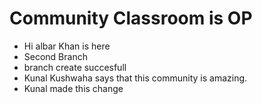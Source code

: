 # Community Classroom is OP
- Hi albar Khan is here
- Second Branch
- branch create succesfull
- Kunal Kushwaha says that this community is amazing.
- Kunal made this change
